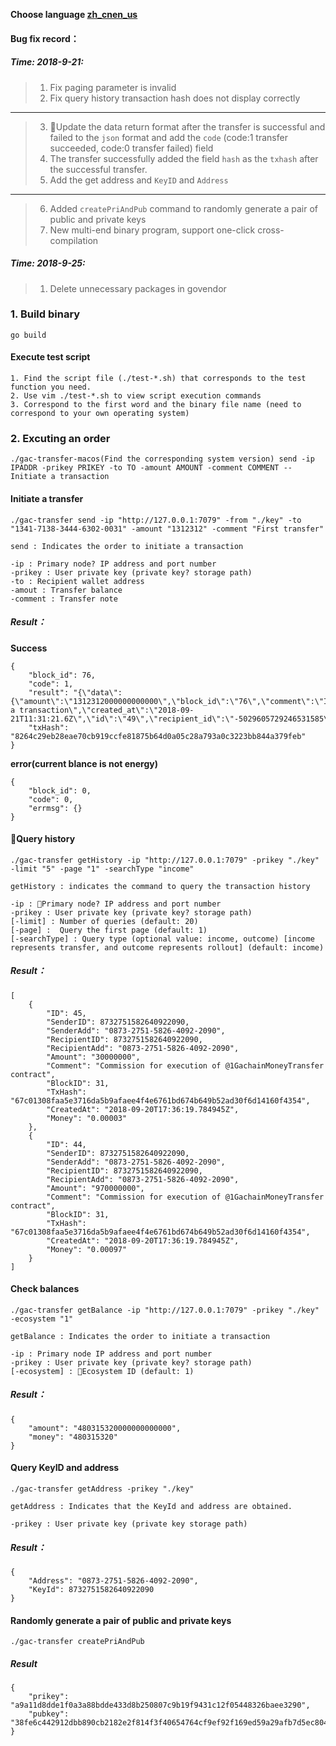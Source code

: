 **Choose language [zh_cn]()[en_us]()**

#### Bug fix record：
##### Time: 2018-9-21:

> 1. Fix paging parameter is invalid
> 2. Fix query history transaction hash does not display correctly
---
> 3. Update the data return format after the transfer is successful and failed to the `json` format and add the `code` (code:1 transfer succeeded, code:0 transfer failed) field
> 4. The transfer successfully added the field `hash` as the `txhash` after the successful transfer.
> 5. Add the get address and `KeyID` and `Address`
---
> 6. Added `createPriAndPub` command to randomly generate a pair of public and private keys
> 7. New multi-end binary program, support one-click cross-compilation

##### Time: 2018-9-25:
> 1. Delete unnecessary packages in govendor

### 1. Build binary
`go build`

#### Execute test script
```
1. Find the script file (./test-*.sh) that corresponds to the test function you need.
2. Use vim ./test-*.sh to view script execution commands
3. Correspond to the first word and the binary file name (need to correspond to your own operating system)
```


### 2. Excuting an order
`./gac-transfer-macos(Find the corresponding system version) send -ip IPADDR -prikey PRIKEY -to TO -amount AMOUNT -comment COMMENT --Initiate a transaction`

#### Initiate a transfer

    ./gac-transfer send -ip "http://127.0.0.1:7079" -from "./key" -to "1341-7138-3444-6302-0031" -amount "1312312" -comment "First transfer"

    send : Indicates the order to initiate a transaction

    -ip : Primary node? IP address and port number
    -prikey : User private key (private key? storage path)
    -to : Recipient wallet address
    -amout : Transfer balance
    -comment : Transfer note

##### Result：

**Success**

    {
        "block_id": 76,
        "code": 1,
        "result": "{\"data\":{\"amount\":\"1312312000000000000\",\"block_id\":\"76\",\"comment\":\"Initiate a transaction\",\"created_at\":\"2018-09-21T11:31:21.6Z\",\"id\":\"49\",\"recipient_id\":\"-5029605729246531585\",\"sender_id\":\"8732751582640922090\",\"txhash\":\"\\ufffdd \\ufffd\\ufffd\\ufffdpˑ\\ufffd\\ufffd\\ufffd\\u0018u\\ufffdM\\n\\u0005 y:\\u000c2#\\ufffd\\ufffdJ7\\ufffd\\ufffd\"}}",
        "txHash": "8264c29eb28eae70cb919ccfe81875b64d0a05c28a793a0c3223bb844a379feb"
    }



**error(current blance is not energy)**

    {
        "block_id": 0,
        "code": 0,
        "errmsg": {}
    }



#### Query history

    ./gac-transfer getHistory -ip "http://127.0.0.1:7079" -prikey "./key" -limit "5" -page "1" -searchType "income"

    getHistory : indicates the command to query the transaction history

    -ip : Primary node? IP address and port number
    -prikey : User private key (private key? storage path)
    [-limit] : Number of queries (default: 20)
    [-page] :  Query the first page (default: 1)
    [-searchType] : Query type (optional value: income, outcome) [income represents transfer, and outcome represents rollout] (default: income)

##### Result：
    [
        {
            "ID": 45,
            "SenderID": 8732751582640922090,
            "SenderAdd": "0873-2751-5826-4092-2090",
            "RecipientID": 8732751582640922090,
            "RecipientAdd": "0873-2751-5826-4092-2090",
            "Amount": "30000000",
            "Comment": "Commission for execution of @1GachainMoneyTransfer contract",
            "BlockID": 31,
            "TxHash": "67c01308faa5e3716da5b9afaee4f4e6761bd674b649b52ad30f6d14160f4354",
            "CreatedAt": "2018-09-20T17:36:19.784945Z",
            "Money": "0.00003"
        },
        {
            "ID": 44,
            "SenderID": 8732751582640922090,
            "SenderAdd": "0873-2751-5826-4092-2090",
            "RecipientID": 8732751582640922090,
            "RecipientAdd": "0873-2751-5826-4092-2090",
            "Amount": "970000000",
            "Comment": "Commission for execution of @1GachainMoneyTransfer contract",
            "BlockID": 31,
            "TxHash": "67c01308faa5e3716da5b9afaee4f4e6761bd674b649b52ad30f6d14160f4354",
            "CreatedAt": "2018-09-20T17:36:19.784945Z",
            "Money": "0.00097"
        }
    ]

#### Check balances

    ./gac-transfer getBalance -ip "http://127.0.0.1:7079" -prikey "./key" -ecosystem "1"

    getBalance : Indicates the order to initiate a transaction

    -ip : Primary node IP address and port number
    -prikey : User private key (private key? storage path)
    [-ecosystem] : Ecosystem ID (default: 1)


##### Result：
    {
        "amount": "480315320000000000000",
        "money": "480315320"
    }

#### Query KeyID and address
    ./gac-transfer getAddress -prikey "./key"

    getAddress : Indicates that the KeyId and address are obtained.

    -prikey : User private key (private key storage path)

##### Result：

    {
        "Address": "0873-2751-5826-4092-2090",
        "KeyId": 8732751582640922090
    }

#### Randomly generate a pair of public and private keys
    ./gac-transfer createPriAndPub

##### Result
    {
        "prikey": "a9a11d8dde1f0a3a88bdde433d8b250807c9b19f9431c12f05448326baee3290",
        "pubkey": "38fe6c442912dbb890cb2182e2f814f3f40654764cf9ef92f169ed59a29afb7d5ec80486b28920a8c3ee7bfc59d3ffd62b10e323f0b088ec0eccee6a22ea3198"
    }